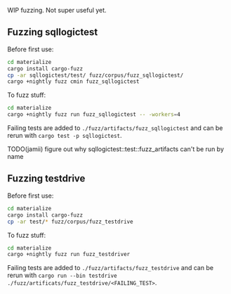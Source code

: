 WIP fuzzing. Not super useful yet.

## Fuzzing sqllogictest

Before first use:

``` sh
cd materialize
cargo install cargo-fuzz
cp -ar sqllogictest/test/ fuzz/corpus/fuzz_sqllogictest/
cargo +nightly fuzz cmin fuzz_sqllogictest
```

To fuzz stuff:

``` sh
cd materialize
cargo +nightly fuzz run fuzz_sqllogictest -- -workers=4
```

Failing tests are added to `./fuzz/artifacts/fuzz_sqllogictest` and can be rerun with `cargo test -p sqllogictest`.

TODO(jamii) figure out why sqllogictest::test::fuzz_artifacts can't be run by name

## Fuzzing testdrive

Before first use:

``` sh
cd materialize
cargo install cargo-fuzz
cp -ar test/* fuzz/corpus/fuzz_testdrive
```

To fuzz stuff:

``` sh
cd materialize
cargo +nightly fuzz run fuzz_testdriver
```

Failing tests are added to `./fuzz/artifacts/fuzz_testdrive` and can be rerun with `cargo run --bin testdrive ./fuzz/artificats/fuzz_testdrive/<FAILING_TEST>`.
